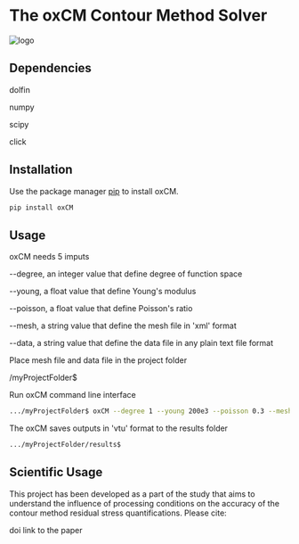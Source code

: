 # The oxCM Contour Method Solver

![logo](https://raw.githubusercontent.com/fffatttihhh/oxCM/main/logo.png)


## Dependencies

dolfin

numpy

scipy

click


## Installation

Use the package manager [pip](https://pip.pypa.io/en/stable/) to install oxCM.

```bash
pip install oxCM
```

## Usage
oxCM needs 5 imputs

--degree, an integer value that define degree of function space

--young, a float value that define Young's modulus

--poisson, a float value that define Poisson's ratio

--mesh, a string value that define the mesh file in 'xml' format

--data, a string value that define the data file in any plain text file format

Place mesh file and data file in the project folder

/myProjectFolder$

Run oxCM command line interface

```bash
.../myProjectFolder$ oxCM --degree 1 --young 200e3 --poisson 0.3 --mesh 'myMesh.xml' --data 'myData.txt'
```
The oxCM saves outputs in 'vtu' format to the results folder
```bash
.../myProjectFolder/results$
```

## Scientific Usage
This project has been developed as a part of the study that aims to understand the influence of processing conditions on the accuracy of the contour method residual stress quantifications. Please cite:

doi link to the paper
